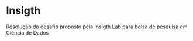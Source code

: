 # Insigth
Resolução do desafio proposto pela Insigth Lab para bolsa de pesquisa em Ciência de Dados
